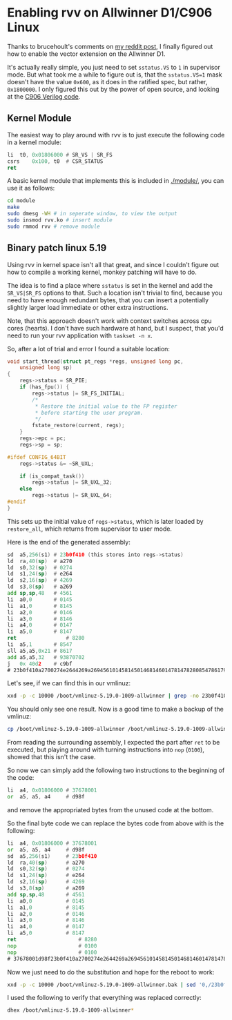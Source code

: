 # Enabling rvv on Allwinner D1/C906 Linux


Thanks to brucehoult's comments on [my reddit post](https://old.reddit.com/r/RISCV/comments/13ik3xa/linux_image_for_allwinner_d1_with_vector/), I finally figured out how to enable the vector extension on the Allwinner D1.

It's actually really simple, you just need to set `sstatus.VS` to `1` in supervisor mode.
But what took me a while to figure out is, that the `sstatus.VS=1` mask doesn't have the value `0x600`, as it does in the ratified spec, but rather, `0x1800000`.
I only figured this out by the power of open source, and looking at the [C906 Verilog code](https://github.com/T-head-Semi/openc906/blob/bd92068b14321fc219a22d5c6108f9adc8315d54/C906_RTL_FACTORY/gen_rtl/cp0/rtl/aq_cp0_trap_csr.v#L478).


## Kernel Module

The easiest way to play around with rvv is to just execute the following code in a kernel module:

```asm
li	t0, 0x01806000 # SR_VS | SR_FS
csrs	0x100, t0  # CSR_STATUS
ret
```

A basic kernel module that implements this is included in [./module/](./module/), you can use it as follows:

```sh
cd module
make
sudo dmesg -WH # in seperate window, to view the output
sudo insmod rvv.ko # insert module
sudo rmmod rvv # remove module
```

## Binary patch linux 5.19

Using rvv in kernel space isn't all that great, and since I couldn't figure out how to compile a working kernel, monkey patching will have to do.

The idea is to find a place where `sstatus` is set in the kernel and add the `SR_VS|SR_FS` options to that.
Such a location isn't trivial to find, because you need to have enough redundant bytes, that you can insert a potentially slightly larger load immediate or other extra instructions.

Note, that this approach doesn't work with context switches across cpu cores (hearts). I don't have such hardware at hand, but I suspect, that you'd need to run your rvv application with `taskset -n x`.

So, after a lot of trial and error I found a suitable location:

```c
void start_thread(struct pt_regs *regs, unsigned long pc,
	unsigned long sp)
{
	regs->status = SR_PIE;
	if (has_fpu()) {
		regs->status |= SR_FS_INITIAL;
		/*
		 * Restore the initial value to the FP register
		 * before starting the user program.
		 */
		fstate_restore(current, regs);
	}
	regs->epc = pc;
	regs->sp = sp;

#ifdef CONFIG_64BIT
	regs->status &= ~SR_UXL;

	if (is_compat_task())
		regs->status |= SR_UXL_32;
	else
		regs->status |= SR_UXL_64;
#endif
}
```

This sets up the initial value of `regs->status`, which is later loaded by `restore_all`, which returns from supervisor to user mode.

Here is the end of the generated assembly:

```asm
sd	a5,256(s1) # 23b0f410 (this stores into regs->status)
ld	ra,40(sp)  # a270
ld	s0,32(sp)  # 0274
ld	s1,24(sp)  # e264
ld	s2,16(sp)  # 4269
ld	s3,8(sp)   # a269
add	sp,sp,48   # 4561
li	a0,0       # 0145
li	a1,0       # 8145
li	a2,0       # 0146
li	a3,0       # 8146
li	a4,0       # 0147
li	a5,0       # 8147
ret                # 8280
li	a5,1       # 8547
sll	a5,a5,0x21 # 8617
add	a5,a5,32   # 93870702
j	0x 40d2    # c9bf
# 23b0f410a2700274e2644269a269456101458145014681460147814782808547861793870702c9bf
```

Let's see, if we can find this in our vmlinuz:

```sh
xxd -p -c 10000 /boot/vmlinuz-5.19.0-1009-allwinner | grep -no 23b0f410a2700274e2644269a269456101458145014681460147814782808547861793870702c9bf
```

You should only see one result.
Now is a good time to make a backup of the vmlinuz:

```sh
cp /boot/vmlinuz-5.19.0-1009-allwinner /boot/vmlinuz-5.19.0-1009-allwinner.bak
```

From reading the surrounding assembly, I expected the part after `ret` to be executed, but playing around with turning instructions into `nop` (`0100`), showed that this isn't the case.

So now we can simply add the following two instructions to the beginning of the code:

```asm
li	a4, 0x01806000 # 37678001
or	a5, a5, a4     # d98f
```

and remove the appropriated bytes from the unused code at the bottom.

So the final byte code we can replace the bytes code from above with is the following:

```asm
li	a4, 0x01806000 # 37678001
or	a5, a5, a4     # d98f
sd	a5,256(s1)     # 23b0f410
ld	ra,40(sp)      # a270
ld	s0,32(sp)      # 0274
ld	s1,24(sp)      # e264
ld	s2,16(sp)      # 4269
ld	s3,8(sp)       # a269
add	sp,sp,48       # 4561
li	a0,0           # 0145
li	a1,0           # 8145
li	a2,0           # 0146
li	a3,0           # 8146
li	a4,0           # 0147
li	a5,0           # 8147
ret                    # 8280
nop                    # 0100
nop                    # 0100
# 37678001d98f23b0f410a2700274e2644269a2694561014581450146814601478147828001000100
```

Now we just need to do the substitution and hope for the reboot to work:

```sh
xxd -p -c 10000 /boot/vmlinuz-5.19.0-1009-allwinner.bak | sed '0,/23b0f410a2700274e2644269a269456101458145014681460147814782808547861793870702c9bf/s//37678001d98f23b0f410a2700274e2644269a2694561014581450146814601478147828001000100/' | xxd -p -r > /boot/vmlinuz-5.19.0-1009-allwinner
```

I used the following to verify that everything was replaced correctly:

```sh
dhex /boot/vmlinuz-5.19.0-1009-allwinner*
```
